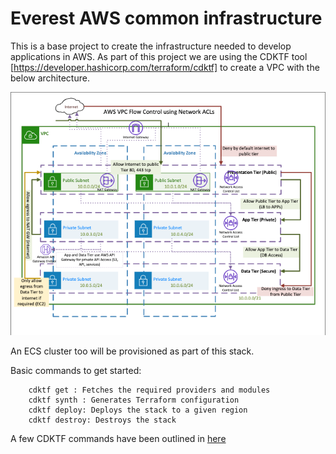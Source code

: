 # Everest AWS common infrastructure

This is a base project to create the infrastructure needed to develop applications in AWS. As part of this project we are using the CDKTF tool [https://developer.hashicorp.com/terraform/cdktf] to create a VPC with the below architecture. 

![Alt text](docs/Vpc.png?raw=true "Everest VPC")

An ECS cluster too will be provisioned as part of this stack.

Basic commands to get started: 

        cdktf get : Fetches the required providers and modules
        cdktf synth : Generates Terraform configuration 
        cdktf deploy: Deploys the stack to a given region
        cdktf destroy: Destroys the stack

A few CDKTF commands have been outlined in [here](docs/help)